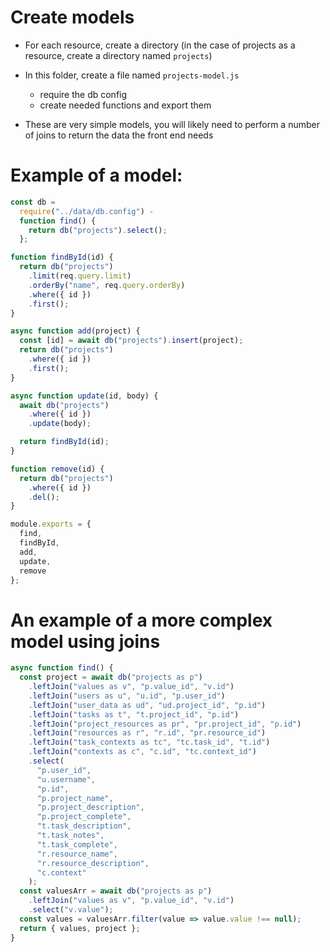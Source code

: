 # Create models

- For each resource, create a directory (in the case of projects as a resource, create a directory named `projects`)
- In this folder, create a file named `projects-model.js`

  - require the db config
  - create needed functions and export them

- These are very simple models, you will likely need to perform a number of joins to return the data the front end needs

# Example of a model:

```javascript
const db =
  require("../data/db.config") -
  function find() {
    return db("projects").select();
  };

function findById(id) {
  return db("projects")
    .limit(req.query.limit)
    .orderBy("name", req.query.orderBy)
    .where({ id })
    .first();
}

async function add(project) {
  const [id] = await db("projects").insert(project);
  return db("projects")
    .where({ id })
    .first();
}

async function update(id, body) {
  await db("projects")
    .where({ id })
    .update(body);

  return findById(id);
}

function remove(id) {
  return db("projects")
    .where({ id })
    .del();
}

module.exports = {
  find,
  findById,
  add,
  update,
  remove
};
```

# An example of a more complex model using joins

```javascript
async function find() {
  const project = await db("projects as p")
    .leftJoin("values as v", "p.value_id", "v.id")
    .leftJoin("users as u", "u.id", "p.user_id")
    .leftJoin("user_data as ud", "ud.project_id", "p.id")
    .leftJoin("tasks as t", "t.project_id", "p.id")
    .leftJoin("project_resources as pr", "pr.project_id", "p.id")
    .leftJoin("resources as r", "r.id", "pr.resource_id")
    .leftJoin("task_contexts as tc", "tc.task_id", "t.id")
    .leftJoin("contexts as c", "c.id", "tc.context_id")
    .select(
      "p.user_id",
      "u.username",
      "p.id",
      "p.project_name",
      "p.project_description",
      "p.project_complete",
      "t.task_description",
      "t.task_notes",
      "t.task_complete",
      "r.resource_name",
      "r.resource_description",
      "c.context"
    );
  const valuesArr = await db("projects as p")
    .leftJoin("values as v", "p.value_id", "v.id")
    .select("v.value");
  const values = valuesArr.filter(value => value.value !== null);
  return { values, project };
}
```
